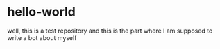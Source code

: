 # hello-world
well, this is a test repository
and this is the part where I am supposed to write a bot about myself
